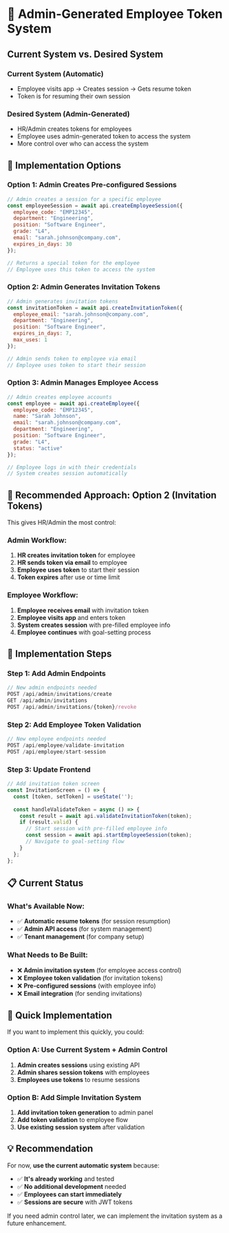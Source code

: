 # 🏢 Admin-Generated Employee Token System

## Current System vs. Desired System

### **Current System (Automatic)**
- Employee visits app → Creates session → Gets resume token
- Token is for resuming their own session

### **Desired System (Admin-Generated)**
- HR/Admin creates tokens for employees
- Employee uses admin-generated token to access the system
- More control over who can access the system

## 🔧 Implementation Options

### **Option 1: Admin Creates Pre-configured Sessions**

```javascript
// Admin creates a session for a specific employee
const employeeSession = await api.createEmployeeSession({
  employee_code: "EMP12345",
  department: "Engineering", 
  position: "Software Engineer",
  grade: "L4",
  email: "sarah.johnson@company.com",
  expires_in_days: 30
});

// Returns a special token for the employee
// Employee uses this token to access the system
```

### **Option 2: Admin Generates Invitation Tokens**

```javascript
// Admin generates invitation tokens
const invitationToken = await api.createInvitationToken({
  employee_email: "sarah.johnson@company.com",
  department: "Engineering",
  position: "Software Engineer", 
  expires_in_days: 7,
  max_uses: 1
});

// Admin sends token to employee via email
// Employee uses token to start their session
```

### **Option 3: Admin Manages Employee Access**

```javascript
// Admin creates employee accounts
const employee = await api.createEmployee({
  employee_code: "EMP12345",
  name: "Sarah Johnson",
  email: "sarah.johnson@company.com",
  department: "Engineering",
  position: "Software Engineer",
  grade: "L4",
  status: "active"
});

// Employee logs in with their credentials
// System creates session automatically
```

## 🎯 Recommended Approach: Option 2 (Invitation Tokens)

This gives HR/Admin the most control:

### **Admin Workflow:**
1. **HR creates invitation token** for employee
2. **HR sends token via email** to employee  
3. **Employee uses token** to start their session
4. **Token expires** after use or time limit

### **Employee Workflow:**
1. **Employee receives email** with invitation token
2. **Employee visits app** and enters token
3. **System creates session** with pre-filled employee info
4. **Employee continues** with goal-setting process

## 🔧 Implementation Steps

### **Step 1: Add Admin Endpoints**

```typescript
// New admin endpoints needed
POST /api/admin/invitations/create
GET /api/admin/invitations
POST /api/admin/invitations/{token}/revoke
```

### **Step 2: Add Employee Token Validation**

```typescript
// New employee endpoints needed  
POST /api/employee/validate-invitation
POST /api/employee/start-session
```

### **Step 3: Update Frontend**

```typescript
// Add invitation token screen
const InvitationScreen = () => {
  const [token, setToken] = useState('');
  
  const handleValidateToken = async () => {
    const result = await api.validateInvitationToken(token);
    if (result.valid) {
      // Start session with pre-filled employee info
      const session = await api.startEmployeeSession(token);
      // Navigate to goal-setting flow
    }
  };
};
```

## 📋 Current Status

### **What's Available Now:**
- ✅ **Automatic resume tokens** (for session resumption)
- ✅ **Admin API access** (for system management)
- ✅ **Tenant management** (for company setup)

### **What Needs to Be Built:**
- ❌ **Admin invitation system** (for employee access control)
- ❌ **Employee token validation** (for invitation tokens)
- ❌ **Pre-configured sessions** (with employee info)
- ❌ **Email integration** (for sending invitations)

## 🚀 Quick Implementation

If you want to implement this quickly, you could:

### **Option A: Use Current System + Admin Control**
1. **Admin creates sessions** using existing API
2. **Admin shares session tokens** with employees
3. **Employees use tokens** to resume sessions

### **Option B: Add Simple Invitation System**
1. **Add invitation token generation** to admin panel
2. **Add token validation** to employee flow
3. **Use existing session system** after validation

## 💡 Recommendation

For now, **use the current automatic system** because:
- ✅ **It's already working** and tested
- ✅ **No additional development** needed
- ✅ **Employees can start immediately**
- ✅ **Sessions are secure** with JWT tokens

If you need admin control later, we can implement the invitation system as a future enhancement.


